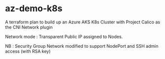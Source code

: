 # az-demo-k8s

A terraform plan to build up an Azure AKS K8s Cluster with Project Calico as the CNI Network plugin

Network mode : Transparent 
Public IP assigned to Nodes.

NB : Security Group Network modified to support NodePort and SSH admin access (with RSA key)

